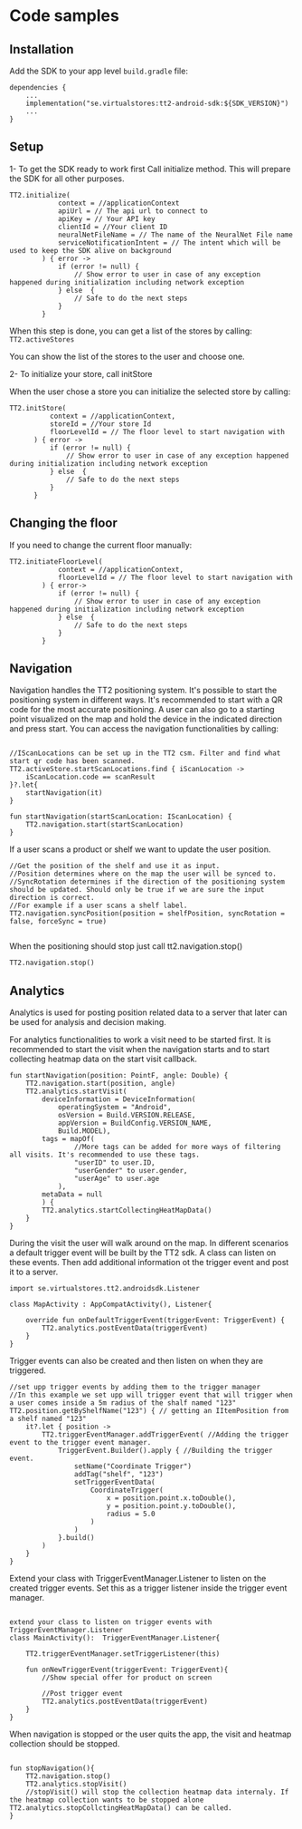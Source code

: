 
# Code samples
## Installation

Add the SDK to your app level `build.gradle` file:

```
dependencies {
    ...
    implementation("se.virtualstores:tt2-android-sdk:${SDK_VERSION}")
    ...
}
```


## Setup

1- To get the SDK ready to work first Call initialize method. This will prepare the SDK for all other purposes.

```
TT2.initialize(
            context = //applicationContext
            apiUrl = // The api url to connect to
            apiKey = // Your API key
            clientId = //Your client ID
            neuralNetFileName = // The name of the NeuralNet File name
            serviceNotificationIntent = // The intent which will be used to keep the SDK alive on background
        ) { error ->
            if (error != null) {
                // Show error to user in case of any exception happened during initialization including network exception
            } else  {
                // Safe to do the next steps
            }
        }
```

When this step is done, you can get a list of the stores by calling: `TT2.activeStores`

You can show the list of the stores to the user and choose one.

2- To initialize your store, call initStore

When the user chose a store you can initialize the selected store by calling:

  ```
  TT2.initStore(
            context = //applicationContext,
            storeId = //Your store Id
            floorLevelId = // The floor level to start navigation with
        ) { error ->
            if (error != null) {
                // Show error to user in case of any exception happened during initialization including network exception
            } else  {
                // Safe to do the next steps
            }
        }
  ```

## Changing the floor

If you need to change the current floor manually:
```
TT2.initiateFloorLevel(
            context = //applicationContext,
            floorLevelId = // The floor level to start navigation with
        ) { error->
            if (error != null) {
                // Show error to user in case of any exception happened during initialization including network exception
            } else  {
                // Safe to do the next steps
            }
        }
```

## Navigation

Navigation handles the TT2 positioning system.
It's possible to start the positioning system in different ways.
It's recommended to start with a QR code for the most accurate positioning. A user can also go to a starting point visualized on the map and hold the device in the indicated direction and press start.
You can access the navigation functionalities by calling:

```

//IScanLocations can be set up in the TT2 csm. Filter and find what start qr code has been scanned. 
TT2.activeStore.startScanLocations.find { iScanLocation ->
    iScanLocation.code == scanResult
}?.let{
    startNavigation(it)
}

fun startNavigation(startScanLocation: IScanLocation) {
    TT2.navigation.start(startScanLocation)
}

```

If a user scans a product or shelf we want to update the user position.

```
//Get the position of the shelf and use it as input.
//Position determines where on the map the user will be synced to. 
//SyncRotation determines if the direction of the positioning system should be updated. Should only be true if we are sure the input direction is correct.
//For example if a user scans a shelf label.
TT2.navigation.syncPosition(position = shelfPosition, syncRotation = false, forceSync = true)
 
```

When the positioning should stop just call tt2.navigation.stop()

```
TT2.navigation.stop()
```

## Analytics

Analytics is used for posting position related data to a server that later can be used for analysis and decision making.

For analytics functionalities to work a visit need to be started first.
It is recommended to start the visit when the navigation starts and to start collecting heatmap data on the start visit callback.

```
fun startNavigation(position: PointF, angle: Double) {
    TT2.navigation.start(position, angle)
    TT2.analytics.startVisit(
        deviceInformation = DeviceInformation(
            operatingSystem = "Android",
            osVersion = Build.VERSION.RELEASE,
            appVersion = BuildConfig.VERSION_NAME,
            Build.MODEL),
        tags = mapOf(
                //More tags can be added for more ways of filtering all visits. It's recommended to use these tags.
                "userID" to user.ID,
                "userGender" to user.gender,
                "userAge" to user.age 
            ),
        metaData = null
        ) {
        TT2.analytics.startCollectingHeatMapData()          
    }
}
```

During the visit the user will walk around on the map. In different scenarios a default trigger event will be built by the TT2 sdk.
A class can listen on these events. Then add additional information ot the trigger event and post it to a server.

```
import se.virtualstores.tt2.androidsdk.Listener

class MapActivity : AppCompatActivity(), Listener{

    override fun onDefaultTriggerEvent(triggerEvent: TriggerEvent) {
        TT2.analytics.postEventData(triggerEvent)
    }
}

```

Trigger events can also be created and then listen on when they are triggered.

```
//set upp trigger events by adding them to the trigger manager
//In this example we set upp will trigger event that will trigger when a user comes inside a 5m radius of the shalf named "123"
TT2.position.getByShelfName("123") { // getting an IItemPosition from a shelf named "123"
    it?.let { position ->
        TT2.triggerEventManager.addTriggerEvent( //Adding the trigger event to the trigger event manager.
            TriggerEvent.Builder().apply { //Building the trigger event.
                setName("Coordinate Trigger")
                addTag("shelf", "123")
                setTriggerEventData(
                    CoordinateTrigger(
                        x = position.point.x.toDouble(),
                        y = position.point.y.toDouble(),
                        radius = 5.0
                    )
                )
            }.build()
        )
    }
}
```
Extend your class with TriggerEventManager.Listener to listen on the created trigger events.
Set this as a trigger listener inside the trigger event manager.

```

extend your class to listen on trigger events with  TriggerEventManager.Listener
class MainActivity():  TriggerEventManager.Listener{
    
    TT2.triggerEventManager.setTriggerListener(this)
    
    fun onNewTriggerEvent(triggerEvent: TriggerEvent){
        //Show special offer for product on screen
        
        //Post trigger event
        TT2.analytics.postEventData(triggerEvent)
    }
}

```


When navigation is stopped or the user quits the app, the visit and heatmap collection should be stopped.

```

fun stopNavigation(){
    TT2.navigation.stop()
    TT2.analytics.stopVisit() 
    //stopVisit() will stop the collection heatmap data internaly. If the heatmap collection wants to be stopped alone TT2.analytics.stopCollctingHeatMapData() can be called.
}

```

